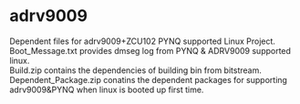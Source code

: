 # adrv9009

Dependent files for adrv9009+ZCU102 PYNQ supported Linux Project.\
Boot_Message.txt provides dmseg log from PYNQ & ADRV9009 supported linux.\
Build.zip contains the dependencies of building bin from bitstream.\
Dependent_Package.zip conatins the dependent packages for supporting adrv9009&PYNQ when linux is booted up first time.
